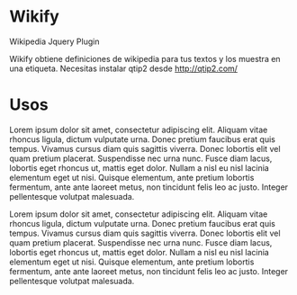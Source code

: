 Wikify
======

Wikipedia Jquery Plugin 

Wikify obtiene definiciones de wikipedia para tus textos y los muestra en una etiqueta. Necesitas instalar qtip2 desde http://qtip2.com/

Usos
======

<p class= "wiki">
	Lorem ipsum dolor sit amet, consectetur adipiscing elit. Aliquam vitae rhoncus ligula, dictum vulputate urna. Donec pretium faucibus erat quis tempus. Vivamus cursus diam quis sagittis viverra. Donec lobortis elit vel quam pretium placerat. Suspendisse nec urna nunc. Fusce diam lacus, lobortis eget rhoncus ut, mattis eget dolor. Nullam a nisl eu nisl lacinia elementum eget ut nisi. Quisque elementum, ante pretium lobortis fermentum, ante ante laoreet metus, non tincidunt felis leo ac justo. Integer pellentesque volutpat malesuada.	
</p>

<p class= "wikify" params="lorem|dolor">
	Lorem ipsum dolor sit amet, consectetur adipiscing elit. Aliquam vitae rhoncus ligula, dictum vulputate urna. Donec pretium faucibus erat quis tempus. Vivamus cursus diam quis sagittis viverra. Donec lobortis elit vel quam pretium placerat. Suspendisse nec urna nunc. Fusce diam lacus, lobortis eget rhoncus ut, mattis eget dolor. Nullam a nisl eu nisl lacinia elementum eget ut nisi. Quisque elementum, ante pretium lobortis fermentum, ante ante laoreet metus, non tincidunt felis leo ac justo. Integer pellentesque volutpat malesuada.	
</p>
<script type="text/javascript">
	$(document).ready(function()
 	{
 		//Busca dentro de los elementos con clase "wiki" las palabras "lorem" y "dolor"
 		//en la Wikipedia y muestra la definición
		$('.wiki').wikify
		({
			definitions: ['Lorem', 'dolor']
		}); 		

		//Autocarga: Busca dentro de los elementos con clase "wikify" las palabras 
		//especificadas en el atributo "params" separadas por "pipes(|)"
		$('.wikify').each(function(key, value)
		{
			var self   = $(this);
			var params = self.attr('params');
			self.wikify(
			{
				definitions: params.split('|')
			});			
		});

 	});
</script>

